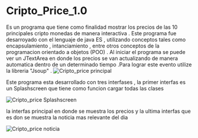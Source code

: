 # Cripto_Price_1.0
Es un programa que tiene como finalidad mostrar los precios de las 10 principales cripto monedas de manera interactiva . 
Este programa fue desarroyado con el lenguaje de java ES , utilizando conceptos tales como encapsulamiento , intanciamiento , entre otros conceptos de la programacion orientado a objetos (POO) . 
Al iniciar el programa se puede ver un JTextArea en donde los precios se van actualizando de manera automatica dentro de un determinado tiempo .Para lograr este evento utilize la libreria "Jsoup" .
![Cripto_price principal](https://user-images.githubusercontent.com/77468883/107888603-34141280-6eec-11eb-8cc9-a97850ac31a5.png)

Este programa esta desarrollado con tres interfases , la primer interfas es un Splashscreen que tiene como funcion cargar todas las clases 

![Cripto_price Splashscreen](https://user-images.githubusercontent.com/77468883/107888821-8c97df80-6eed-11eb-87b6-b14f3470b73e.png)

la interfas principal en donde se muestra los precios y
la ultima interfas que es don se muestra la noticia mas relevante del dia 

![Cripto_price noticia](https://user-images.githubusercontent.com/77468883/107888838-9de0ec00-6eed-11eb-8a4a-9d2d438da432.png)
